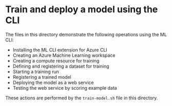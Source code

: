 # Train and deploy a model using the CLI

The files in this directory demonstrate the following operations using the ML CLI:

* Installing the ML CLI extension for Azure CLI
* Creating an Azure Machine Learning workspace
* Creating a compute resource for training
* Defining and registering a dataset for training
* Starting a training run
* Registering a trained model
* Deploying the model as a web service
* Testing the web service by scoring example data

These actions are performed by the `train-model.sh` file in this directory.
